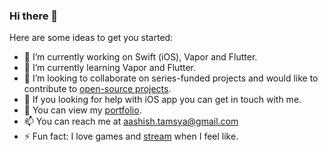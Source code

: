 ### Hi there 👋

Here are some ideas to get you started:

- 🔭 I’m currently working on Swift (iOS), Vapor and Flutter.
- 🌱 I’m currently learning Vapor and Flutter.
- 👯 I’m looking to collaborate on series-funded projects and would like to contribute to [open-source projects](https://www.aashishtamsya.com/side-projects).
- 🤔 If you looking for help with iOS app you can get in touch with me.
- 💬 You can view my [portfolio](https://www.aashishtamsya.com).
- 📫 You can reach me at aashish.tamsya@gmail.com
- ⚡ Fun fact: I love games and [stream](https://www.youtube.com/c/winny_is_live) when I feel like.

<!--
**aashishtamsya/aashishtamsya** is a ✨ _special_ ✨ repository because its `README.md` (this file) appears on your GitHub profile.

-->
